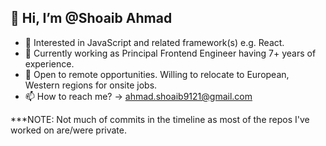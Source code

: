 ## 👋 Hi, I’m @Shoaib Ahmad
- 👀 Interested in JavaScript and related framework(s) e.g. React.
- 🌱 Currently working as Principal Frontend Engineer having 7+ years of experience. 
- 💞️ Open to remote opportunities. Willing to relocate to European, Western regions for onsite jobs.
- 📫 How to reach me? -> ahmad.shoaib9121@gmail.com

***NOTE: Not much of commits in the timeline as most of the repos I've worked on are/were private.
<!---
shoaib9121/shoaib9121 is a ✨ special ✨ repository because its `README.md` (this file) appears on your GitHub profile.
You can click the Preview link to take a look at your changes.
--->
